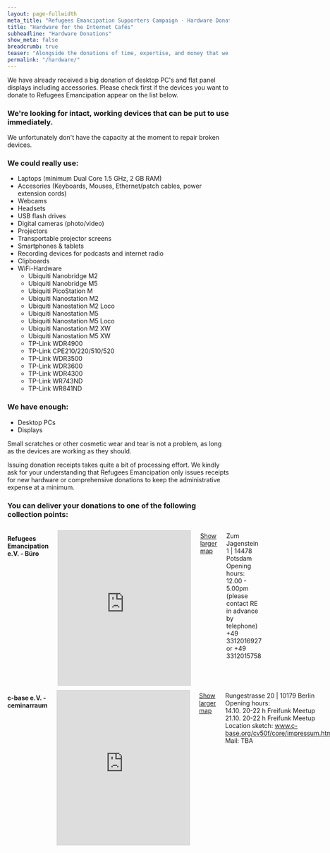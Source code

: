 ```yaml
---
layout: page-fullwidth
meta_title: "Refugees Emancipation Supporters Campaign - Hardware Donations"
title: "Hardware for the Internet Cafés"
subheadline: "Hardware Donations"
show_meta: false
breadcrumb: true
teaser: "Alongside the donations of time, expertise, and money that we receive, we're often asked whether we accept hardware donations."
permalink: "/hardware/"
---
```


We have already received a big donation of desktop PC's and flat panel displays including accessories. Please check first if the devices you want to donate to Refugees Emancipation appear on the list below.

<div class="panel">
  <h3>We're looking for intact, working devices that can be put to use immediately. </h3>
  <p>We unfortunately don't have the capacity at the moment to repair broken devices.</p>
</div>

### We could really use:

* Laptops (minimum Dual Core 1.5 GHz, 2 GB RAM)
* Accesories (Keyboards, Mouses, Ethernet/patch cables, power extension cords)
* Webcams
* Headsets
* USB flash drives
* Digital cameras (photo/video)
* Projectors
* Transportable projector screens
* Smartphones & tablets
* Recording devices for  podcasts and internet radio
* Clipboards
* WiFi-Hardware
  * Ubiquiti Nanobridge M2
  * Ubiquiti Nanobridge M5
  * Ubiquiti PicoStation M
  * Ubiquiti Nanostation M2
  * Ubiquiti Nanostation M2 Loco
  * Ubiquiti Nanostation M5
  * Ubiquiti Nanostation M5 Loco
  * Ubiquiti Nanostation M2 XW
  * Ubiquiti Nanostation M5 XW
  * TP-Link WDR4900
  * TP-Link CPE210/220/510/520
  * TP-Link WDR3500
  * TP-Link WDR3600
  * TP-Link WDR4300
  * TP-Link WR743ND
  * TP-Link WR841ND

### We have enough:

* Desktop PCs
* Displays

Small scratches or other cosmetic wear and tear is not a problem, as long as the devices are working as they should.

Issuing donation receipts takes quite a bit of processing effort. We kindly ask for your understanding that Refugees Emancipation only issues receipts for new hardware or comprehensive donations to keep the administrative expense at a minimum.

### You can deliver your donations to one of the following collection points:

<div class="row">
<div class="large-6 columns">  
<h4> Refugees Emancipation e.V. - Büro</h4>
<iframe width="350" height="350" frameborder="0" scrolling="no" marginheight="0" marginwidth="0" src="http://www.openstreetmap.org/export/embed.html?bbox=13.029613494873047%2C52.33523417998427%2C13.145828247070312%2C52.40294253395109&amp;layer=transportmap&amp;marker=52.36910132990146%2C13.08772087097168" style="border: 1px solid #ccc; margin-top: 0.7em"></iframe>

<p><a href="http://www.openstreetmap.org/?mlat=52.3691&amp;mlon=13.0877#map=13/52.3691/13.0877&amp;layers=T">Show larger map</a></p>

<p>Zum Jagenstein 1 | 14478 Potsdam<br>
Opening hours: <br>
12.00 - 5.00pm (please contact RE in advance by telephone)<br>
+49 3312016927 or +49 3312015758</p>
</div>

<div class="large-6 columns">
<h4>c-base e.V. - ceminarraum</h4>
<iframe width="350" height="350" frameborder="0" scrolling="no" marginheight="0" marginwidth="0" src="http://www.openstreetmap.org/export/embed.html?bbox=13.412847518920898%2C52.50888177697507%2C13.427395820617676%2C52.51731770402358&amp;layer=transportmap&amp;marker=52.51309994293086%2C13.420121669769287" style="border: 1px solid #ccc; margin-top: 0.7em"></iframe>

<p><a href="http://www.openstreetmap.org/#map=16/52.5130/13.4181&amp;layers=T">Show larger map</a></p>

<p>Rungestrasse 20 | 10179 Berlin<br>
Opening hours: <br>
14.10. 20-22 h Freifunk Meetup<br>
21.10. 20-22 h Freifunk Meetup<br>
Location sketch: <a href="https://www.c-base.org/cv50f/core/impressum.html">www.c-base.org/cv50f/core/impressum.html</a><br>
Mail: TBA</p>
</div>
</div>
